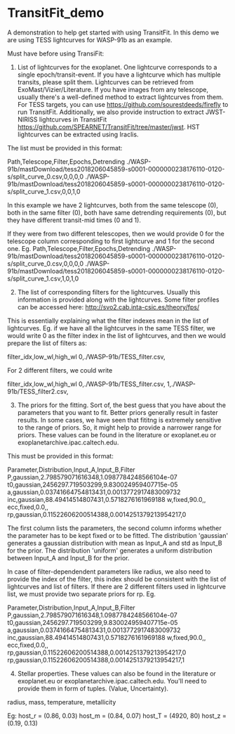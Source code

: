 # TransitFit_demo
A demonstration to help get started with using TransitFit. In this demo we are using TESS lightcurves for WASP-91b as an example.

Must have before using TransiFit: 
1. List of lightcurves for the exoplanet. One lightcurve corresponds to a single epoch/transit-event. If you have a lightcurve which has multiple transits, please split them.
Lightcurves can be retrieved from ExoMast/Vizier/Literature. If you have images from any telescope, usually there's a well-defined method to extract lightcurves from them. For TESS targets, you can use https://github.com/sourestdeeds/firefly to run TransitFit.
Additionally, we also provide instruction to extract JWST-NIRISS lightcurves in TransitFit https://github.com/SPEARNET/TransitFit/tree/master/jwst.
HST lightcurves can be extracted using Iraclis.

The list must be provided in this format:

Path,Telescope,Filter,Epochs,Detrending
./WASP-91b/mastDownload/tess2018206045859-s0001-0000000238176110-0120-s/split_curve_0.csv,0,0,0,0
./WASP-91b/mastDownload/tess2018206045859-s0001-0000000238176110-0120-s/split_curve_1.csv,0,0,1,0

In this example we have 2 lightcurves, both from the same telescope (0), both in the same filter (0), both have same detrending requirements (0), but they have different transit-mid times (0 and 1).

If they were from two different telescopes, then we would provide 0 for the telescope column corresponding to first lightcurve and 1 for the second one. Eg.
Path,Telescope,Filter,Epochs,Detrending
./WASP-91b/mastDownload/tess2018206045859-s0001-0000000238176110-0120-s/split_curve_0.csv,0,0,0,0
./WASP-91b/mastDownload/tess2018206045859-s0001-0000000238176110-0120-s/split_curve_1.csv,1,0,1,0

2. The list of corresponding filters for the lightcurves. Usually this information is provided along with the lightcurves. Some filter profiles can be accessed here: http://svo2.cab.inta-csic.es/theory/fps/

This is essentially explaining what the filter indexes mean in the list of lightcurves. Eg. if we have all the lightcurves in the same TESS filter, we would write 0 as the filter index in the list of lightcurves, and then we would prepare the list of filters as:

filter_idx,low_wl,high_wl
0,./WASP-91b/TESS_filter.csv,

For 2 different filters, we could write

filter_idx,low_wl,high_wl
0,./WASP-91b/TESS_filter.csv,
1,./WASP-91b/TESS_filter2.csv,


3. The priors for the fitting. Sort of, the best guess that you have about the parameters that you want to fit. Better priors generally result in faster results. In some cases, we have seen that fititng is extremely sensitive to the range of priors. So, it might help to provide a narrower range for priors. These values can be found in the literature or exoplanet.eu or exoplanetarchive.ipac.caltech.edu.

This must be provided in this format:

Parameter,Distribution,Input_A,Input_B,Filter
P,gaussian,2.798579071616348,1.0987784248566104e-07
t0,gaussian,2456297.719503299,9.830024959407715e-05
a,gaussian,0.03741664754813431,0.0013772917483009732
inc,gaussian,88.49414514807431,0.5718276161969188
w,fixed,90.0,,
ecc,fixed,0.0,,
rp,gaussian,0.11522606200514388,0.0014251379213954217,0

The first column lists the parameters, the second column informs whether the parameter has to be kept fixed or to be fitted. The distribution 'gaussian' generates a gaussian distribution with mean as Input_A and std as Input_B for the prior. The distribution 'uniform' generates a uniform distribution between Input_A and Input_B for the prior. 

In case of filter-dependendent parameters like radius, we also need to provide the index of the filter, this index should be consistent with the list of lightcurves and list of filters. If there are 2 different filters used in lightcurve list, we must provide two separate priors for rp. Eg.

Parameter,Distribution,Input_A,Input_B,Filter
P,gaussian,2.798579071616348,1.0987784248566104e-07
t0,gaussian,2456297.719503299,9.830024959407715e-05
a,gaussian,0.03741664754813431,0.0013772917483009732
inc,gaussian,88.49414514807431,0.5718276161969188
w,fixed,90.0,,
ecc,fixed,0.0,,
rp,gaussian,0.11522606200514388,0.0014251379213954217,0
rp,gaussian,0.11522606200514388,0.0014251379213954217,1


4. Stellar properties. These values can also be found in the literature or exoplanet.eu or exoplanetarchive.ipac.caltech.edu. You'll need to provide them in form of tuples. (Value, Uncertainty).

radius, mass, temperature, metallicity

Eg: 
host_r = (0.86, 0.03)
host_m = (0.84, 0.07)
host_T = (4920, 80)
host_z = (0.19, 0.13)